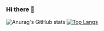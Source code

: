 ### Hi there 👋

![Anurag's GitHub stats](https://github-readme-stats.vercel.app/api?username=LiocansG&show_icons=true&theme=tokyonight) [![Top Langs](https://github-readme-stats.vercel.app/api/top-langs/?username=LiocansG)](https://github.com/anuraghazra/github-readme-stats)
<!--
**LiocansG/LiocansG** is a ✨ _special_ ✨ repository because its `README.md` (this file) appears on your GitHub profile.

Here are some ideas to get you started:

- 🔭 I’m currently working on ...
- 🌱 I’m currently learning ...
- 👯 I’m looking to collaborate on ...
- 🤔 I’m looking for help with ...
- 💬 Ask me about ...
- 📫 How to reach me: ...
- 😄 Pronouns: ...
- ⚡ Fun fact: ...
-->
